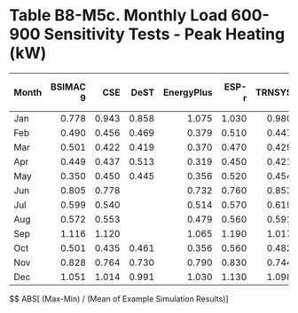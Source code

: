 # Table B8-M5c. Monthly Load 600-900 Sensitivity Tests - Peak Heating (kW)
| Month | BSIMAC 9 |   CSE |  DeST | EnergyPlus | ESP-r | TRNSYS |     |   Min |   Max |  Mean | Dev % $$ |     | TestSim | 
|:----- | --------:| -----:| -----:| ----------:| -----:| ------:| ---:| -----:| -----:| -----:| --------:| ---:| -------:| 
| Jan   |    0.778 | 0.943 | 0.858 |      1.075 | 1.030 |  0.980 |     | 0.778 | 1.075 | 0.944 |     31.4 |     |   1.030 | 
| Feb   |    0.490 | 0.456 | 0.469 |      0.379 | 0.510 |  0.447 |     | 0.379 | 0.510 | 0.459 |     28.5 |     |   0.510 | 
| Mar   |    0.501 | 0.422 | 0.419 |      0.370 | 0.470 |  0.429 |     | 0.370 | 0.501 | 0.435 |     30.1 |     |   0.470 | 
| Apr   |    0.449 | 0.437 | 0.513 |      0.319 | 0.450 |  0.421 |     | 0.319 | 0.513 | 0.431 |     45.0 |     |   0.450 | 
| May   |    0.350 | 0.450 | 0.445 |      0.356 | 0.520 |  0.454 |     | 0.350 | 0.520 | 0.429 |     39.6 |     |   0.520 | 
| Jun   |    0.805 | 0.778 |       |      0.732 | 0.760 |  0.853 |     | 0.732 | 0.853 | 0.786 |     15.3 |     |   0.760 | 
| Jul   |    0.599 | 0.540 |       |      0.514 | 0.570 |  0.619 |     | 0.514 | 0.619 | 0.568 |     18.4 |     |   0.570 | 
| Aug   |    0.572 | 0.553 |       |      0.479 | 0.560 |  0.591 |     | 0.479 | 0.591 | 0.551 |     20.4 |     |   0.560 | 
| Sep   |    1.116 | 1.120 |       |      1.065 | 1.190 |  1.017 |     | 1.017 | 1.190 | 1.102 |     15.7 |     |   1.190 | 
| Oct   |    0.501 | 0.435 | 0.461 |      0.356 | 0.560 |  0.482 |     | 0.356 | 0.560 | 0.466 |     43.7 |     |   0.560 | 
| Nov   |    0.828 | 0.764 | 0.730 |      0.790 | 0.830 |  0.744 |     | 0.730 | 0.830 | 0.781 |     12.8 |     |   0.830 | 
| Dec   |    1.051 | 1.014 | 0.991 |      1.030 | 1.130 |  1.098 |     | 0.991 | 1.130 | 1.052 |     13.2 |     |   1.130 | 

$$ ABS[ (Max-Min) / (Mean of Example Simulation Results)]


